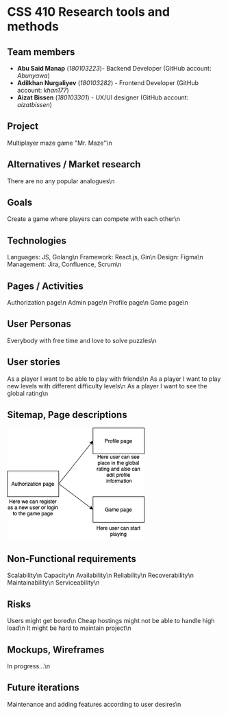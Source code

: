 # CSS 410 Research tools and methods
## Team members
+ **Abu Said Manap** (*180103223*)- Backend Developer (GitHub account: *Abunyawa*)
+ **Adilkhan Nurgaliyev** (*180103282*) - Frontend Developer (GitHub account: *khan177*)
+ **Aizat Bissen** (*180103301*) -  UX/UI designer (GitHub account: *aizatbissen*)

## Project
Multiplayer maze game "Mr. Maze"\\n

## Alternatives / Market research
There are no any popular analogues\\n

## Goals
Create a game where players can compete with each other\\n

## Technologies
Languages: JS, Golang\\n
Framework: React.js, Gin\\n
Design: Figma\\n
Management: Jira, Confluence, Scrum\\n

## Pages / Activities 
Authorization page\\n
Admin page\\n
Profile page\\n
Game page\\n

## User Personas 
Everybody with free time and love to solve puzzles\\n

## User stories
As a player I want to be able to play with friends\\n
As a player I want to play new levels with different difficulty levels\\n
As a player I want to see the global rating\\n

## Sitemap, Page descriptions 
![sitemap](sitemap.png)

## Non-Functional requirements 
Scalability\\n
Capacity\\n
Availability\\n
Reliability\\n
Recoverability\\n
Maintainability\\n
Serviceability\\n

## Risks 
Users might get bored\\n
Cheap hostings might not be able to handle high load\\n
It might be hard to maintain project\\n

## Mockups, Wireframes 
In progress...\\n

## Future iterations 
Maintenance and adding features according to user desires\\n
